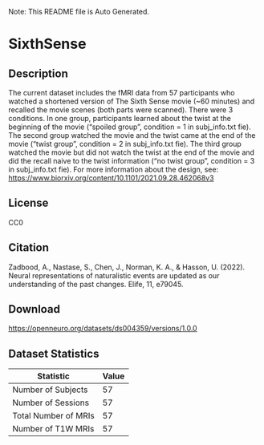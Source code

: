 Note: This README file is Auto Generated.

# SixthSense

## Description

The current dataset includes the fMRI data from 57 participants who watched a shortened version of The Sixth Sense movie (~60 minutes) and recalled the movie scenes (both parts were scanned). There were 3 conditions. In one group, participants learned about the twist at the beginning of the movie (“spoiled group”, condition = 1 in subj_info.txt fie). The second group watched the movie and the twist came at the end of the movie (“twist group”, condition = 2 in subj_info.txt fie). The third group watched the movie but did not watch the twist at the end of the movie and did the recall naive to the twist information (“no twist group”, condition = 3 in subj_info.txt fie). For more information about the design, see: https://www.biorxiv.org/content/10.1101/2021.09.28.462068v3


## License

CC0

## Citation

Zadbood, A., Nastase, S., Chen, J., Norman, K. A., & Hasson, U. (2022). Neural representations of naturalistic events are updated as our understanding of the past changes. Elife, 11, e79045.

## Download

https://openneuro.org/datasets/ds004359/versions/1.0.0

## Dataset Statistics

| Statistic | Value |
| --- | --- |
| Number of Subjects | 57 |
| Number of Sessions | 57 |
| Total Number of MRIs | 57 |
| Number of T1W MRIs | 57 |

